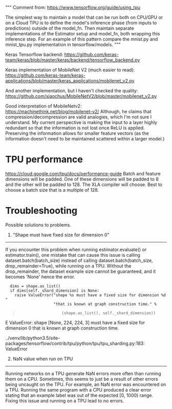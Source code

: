 """
Comment from: https://www.tensorflow.org/guide/using_tpu

The simplest way to maintain a model that can be run both on CPU/GPU or on a 
Cloud TPU is to define the model's inference phase (from inputs to predictions) 
outside of the model_fn. Then maintain separate implementations of the Estimator
setup and model_fn, both wrapping this inference step. For an example of this 
pattern compare the mnist.py and mnist_tpu.py implementation in tensorflow/models.
"""

Keras Tensorflow backend:
https://github.com/keras-team/keras/blob/master/keras/backend/tensorflow_backend.py

Keras implementation of MobileNet V2 (much easier to read):
https://github.com/keras-team/keras-applications/blob/master/keras_applications/mobilenet_v2.py

And another implementation, but I haven't checked the quality:
https://github.com/xiaochus/MobileNetV2/blob/master/mobilenet_v2.py

Good interpretation of MobileNetv2:
https://machinethink.net/blog/mobilenet-v2/
Although, he claims that compression/decompression are valid analogies, which
I'm not sure I understand. My current perspective is making the input to a layer
highly redundant so that the information is not lost once ReLU is applied. 
Preserving the information allows for smaller feature vectors (as the 
information doesn't need to be maintained scattered within a larger model.)


TPU performance
===============
https://cloud.google.com/tpu/docs/performance-guide
Batch and feature dimensions will be padded. One of these dimensions will be 
padded to 8 and the other will be padded to 128. The XLA compiler will choose.
Best to choose a batch size that is a multiple of 128. 


Troubleshooting
===============
Possible solutions to problems.

1. "Shape must have fixed size for dimension 0"
-----------------------------------------------
If you encounter this problem when running estimator.evaluate() or estimator.train(), one mistake that can cause this
issue is calling dataset.batch(batch_size) instead of calling dataset.batch(batch_size, drop_remainder=True), while
running on a TPU. Without the drop_remainder, the dataset example size cannot be guaranteed, and it becomes 'None' 
hence the error.

      dims = shape.as_list()
      if dims[self._shard_dimension] is None:
        raise ValueError("shape %s must have a fixed size for dimension %d "
                         "that is known at graph construction time." %
>                        (shape.as_list(), self._shard_dimension))
E       ValueError: shape [None, 224, 224, 3] must have a fixed size for dimension 0 that is known at graph construction time.

../venv/lib/python3.5/site-packages/tensorflow/contrib/tpu/python/tpu/tpu_sharding.py:183: ValueError


2. NaN value when run on TPU
----------------------------
Running networks on a TPU generate NaN errors more often than running them on a CPU. Sometimes, this seems to just be
a result of other errors being uncaught on the TPU. For example, an NaN error was encountered on a TPU. Running the
same program with a CPU produced a clear error stating that an example label was out of the expected [0, 1000) range. 
Fixing this issue and running on a TPU lead to no errors.  
